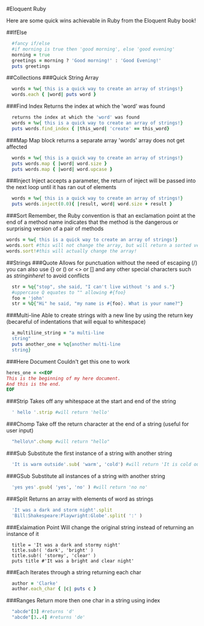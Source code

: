 #Eloquent Ruby

Here are some quick wins achievable in Ruby from the Eloquent Ruby book!

##IfElse
```ruby
  #fancy if/else
  #if morning is true then 'good morning', else 'good evening'
  morning = true
  greetings = morning ? 'Good morning!' : 'Good Evening!'
  puts greetings
```

##Collections
###Quick String Array
```ruby
  words = %w{ this is a quick way to create an array of strings!}
  words.each { |word| puts word }
```

###Find Index
Returns the index at which the 'word' was found
```ruby
  returns the index at which the 'word' was found
  words = %w{ this is a quick way to create an array of strings!}
  puts words.find_index { |this_word| 'create' == this_word}
```

###Map
Map block returns a separate array 'words' array does not get affected
```ruby
  words = %w{ this is a quick way to create an array of strings!}
  puts words.map { |word| word.size }
  puts words.map { |word| word.upcase }
```

###Inject
Inject accepts a parameter, the return of inject will be passed into the next loop until it has ran out of elements
```ruby
  words = %w{ this is a quick way to create an array of strings!}
  puts words.inject(0.0){ |result, word| word.size + result }
```

###Sort
Remember, the Ruby convention is that an exclamation point at the end of a method name indicates that the method is the dangerous or surprising version of a pair of methods
```ruby
words = %w{ this is a quick way to create an array of strings!}
words.sort #this will not change the array, but will return a sorted version of it
words.sort!#this will actually change the array!
```

##Strings
###Quote
Allows for punctuation without the need of escaping (/) you can also use {} or () or <> or [] and any other special characters such as $string in here!$ to avoid conflicts
```ruby
  str = %q{"stop", she said, "I can't live without 's and s."}
  #uppercase Q equates to "" allowing #{foo}
  foo = 'john'
  str = %Q{"Hi" he said, "my name is #{foo}. What is your name?"}
```

###Multi-line
Able to create strings with a new line by using the return key (becareful of indentations that will equal to whitespace)
```ruby
  a_multiline_string = "a multi-line
  string"
  puts another_one = %q{another multi-line
  string}
```

###Here Document
Couldn't get this one to work
```ruby
heres_one = <<EOF
This is the beginning of my here document.
And this is the end.
EOF
```

###Strip
Takes off any whitespace at the start and end of the string
```ruby
  ' hello '.strip #will return 'hello'
```

###Chomp
Take off the return character at the end of a string (useful for user input)
```ruby
  "hello\n".chomp #will return "hello"
```

###Sub
Substitute the first instance of a string with another string
```ruby
  'It is warm outside'.sub( 'warm', 'cold') #will return 'It is cold outside'
```

###GSub
Substitute all instances of a string with another string
```ruby
  'yes yes'.gsub( 'yes', 'no' ) #will return 'no no'
```

###Split
Returns an array with elements of word as strings
```ruby
  'It was a dark and storm night'.split
  'Bill:Shakespeare:Playwright:Globe'.split( ':' )
```

###Exlaimation Point
Will change the original string instead of returning an instance of it
```
  title = 'It was a dark and stormy night'
  title.sub!( 'dark', 'bright' )
  title.sub!( 'stormy', 'clear' )
  puts title #'It was a bright and clear night'

```

###Each
Iterates through a string returning each char
```ruby
  author = 'Clarke'
  author.each_char { |c| puts c }
```

###Ranges
Return more then one char in a string using index
```ruby
  "abcde"[3] #returns 'd'
  "abcde"[3..4] #returns 'de'
```
